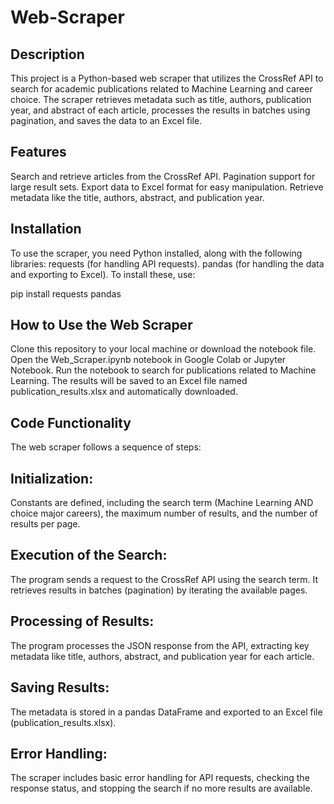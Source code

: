 # Web-Scraper
## Description
This project is a Python-based web scraper that utilizes the CrossRef API to search for academic publications related to Machine Learning and career choice. The scraper retrieves metadata such as title, authors, publication year, and abstract of each article, processes the results in batches using pagination, and saves the data to an Excel file.

## Features
Search and retrieve articles from the CrossRef API.
Pagination support for large result sets.
Export data to Excel format for easy manipulation.
Retrieve metadata like the title, authors, abstract, and publication year.

## Installation
To use the scraper, you need Python installed, along with the following libraries:
requests (for handling API requests).
pandas (for handling the data and exporting to Excel).
To install these, use:

pip install requests pandas

## How to Use the Web Scraper
Clone this repository to your local machine or download the notebook file.
Open the Web_Scraper.ipynb notebook in Google Colab or Jupyter Notebook.
Run the notebook to search for publications related to Machine Learning.
The results will be saved to an Excel file named publication_results.xlsx and automatically downloaded.

## Code Functionality
The web scraper follows a sequence of steps:

## Initialization:
Constants are defined, including the search term (Machine Learning AND choice major careers), the maximum number of results, and the number of results per page.

## Execution of the Search:
The program sends a request to the CrossRef API using the search term. It retrieves results in batches (pagination) by iterating the available pages.

## Processing of Results:
The program processes the JSON response from the API, extracting key metadata like title, authors, abstract, and publication year for each article.

## Saving Results:
The metadata is stored in a pandas DataFrame and exported to an Excel file (publication_results.xlsx).

## Error Handling:
The scraper includes basic error handling for API requests, checking the response status, and stopping the search if no more results are available.
